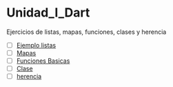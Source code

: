 # Unidad_I_Dart
Ejercicios de listas, mapas, funciones, clases y herencia
- [ ] [Ejemplo listas](https://dartpad.dartlang.org/062706ca72e69ed6894494e0be0737e1)
- [ ] [Mapas](https://dartpad.dev/2def67422cc7204bd3975d1ab340862e) 
- [ ] [Funciones Basicas](https://dartpad.dev/3f5afa75db28f6dec68d197891318bf9)
- [ ] [Clase](https://dartpad.dev/b210933bd2aabb746d0d28816f4ec1e5)
- [ ] [herencia](https://dartpad.dev/31ae07d1fb239dee8241d56ce2dfdf59)
